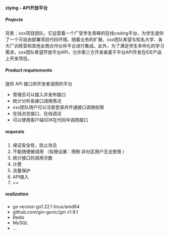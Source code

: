 #### ziying - API开放平台

##### Projects
背景：xxx项目团队，它运营着一个广受学生青睐的在线coding平台，为学生提供了一个可自由部署项目代码环境。随着业务的扩展，xxx团队希望与知名大学、各大厂训练营和其他友商合作伙伴平台进行集成。此外，为了满足学生多样化的学习需求，xxx团队希望开放平台API，允许第三方开发者基于平台API开发在IDE产品上开发项目。

##### Product requirements
提供 API 接口供开发者调用的平台
- 管理员可以接入并发布接口
- 统计分析各接口调用情况
- xxx团队用户可以注册登录并开通接口调用权限
- 在线浏览接口、在线调试
- 可以使用客户端SDK在代码中调用接口

##### requests
1. 保证安全性，防止攻击
2. 不能随便被调用 （权限设置：限制 非社区用户无法使用 ）
3. 统计接口的调用次数
4. 计费
5. 流量保护
6. API接入 
7. ==

##### realization
- go version go1.22.1 linux/amd64
- github.com/gin-gonic/gin v1.9.1
- Redis
- MySQL
- ...